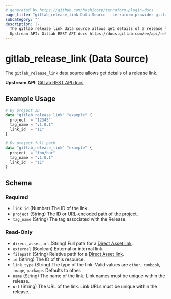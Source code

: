 ```yaml
---
# generated by https://github.com/hashicorp/terraform-plugin-docs
page_title: "gitlab_release_link Data Source - terraform-provider-gitlab"
subcategory: ""
description: |-
  The gitlab_release_link data source allows get details of a release link.
  Upstream API: GitLab REST API docs https://docs.gitlab.com/ee/api/releases/links.html
---
```


# gitlab_release_link (Data Source)

The `gitlab_release_link` data source allows get details of a release link.

**Upstream API**: [GitLab REST API docs](https://docs.gitlab.com/ee/api/releases/links.html)

## Example Usage

```terraform
# By project ID
data "gitlab_release_link" "example" {
  project  = "12345"
  tag_name = "v1.0.1"
  link_id  = "11"
}

# By project full path
data "gitlab_release_link" "example" {
  project  = "foo/bar"
  tag_name = "v1.0.1"
  link_id  = "11"
}
```

<!-- schema generated by tfplugindocs -->
## Schema

### Required

- `link_id` (Number) The ID of the link.
- `project` (String) The ID or [URL-encoded path of the project](https://docs.gitlab.com/ee/api/index.html#namespaced-path-encoding).
- `tag_name` (String) The tag associated with the Release.

### Read-Only

- `direct_asset_url` (String) Full path for a [Direct Asset link](https://docs.gitlab.com/ee/user/project/releases/index.html#permanent-links-to-release-assets).
- `external` (Boolean) External or internal link.
- `filepath` (String) Relative path for a [Direct Asset link](https://docs.gitlab.com/ee/user/project/releases/index.html#permanent-links-to-release-assets).
- `id` (String) The ID of this resource.
- `link_type` (String) The type of the link. Valid values are `other`, `runbook`, `image`, `package`. Defaults to other.
- `name` (String) The name of the link. Link names must be unique within the release.
- `url` (String) The URL of the link. Link URLs must be unique within the release.
